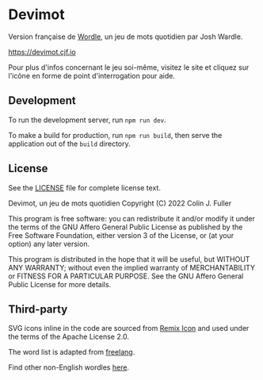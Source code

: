 # Devimot
Version française de [Wordle](https://www.powerlanguage.co.uk/wordle/), un jeu de mots quotidien par Josh Wardle.

https://devimot.cjf.io

Pour plus d'infos concernant le jeu soi-même, visitez le site et cliquez sur l'icône en forme de point d'interrogation pour aide.

## Development

To run the development server, run `npm run dev`.

To make a build for production, run `npm run build`, then serve the application out of the `build` directory.

## License

See the [LICENSE](https://github.com/cjfuller/devimot/blob/main/LICENSE) file for complete license text.

Devimot, un jeu de mots quotidien
Copyright (C) 2022 Colin J. Fuller

This program is free software: you can redistribute it and/or modify
it under the terms of the GNU Affero General Public License as published
by the Free Software Foundation, either version 3 of the License, or
(at your option) any later version.

This program is distributed in the hope that it will be useful,
but WITHOUT ANY WARRANTY; without even the implied warranty of
MERCHANTABILITY or FITNESS FOR A PARTICULAR PURPOSE.  See the
GNU Affero General Public License for more details.

## Third-party

SVG icons inline in the code are sourced from [Remix Icon](https://remixicon.com/) and used under the terms of the Apache License 2.0.

The word list is adapted from [freelang](https://www.freelang.com/dictionnaire/dic-francais.php).

Find other non-English wordles [here](https://rwmpelstilzchen.gitlab.io/wordles/).
